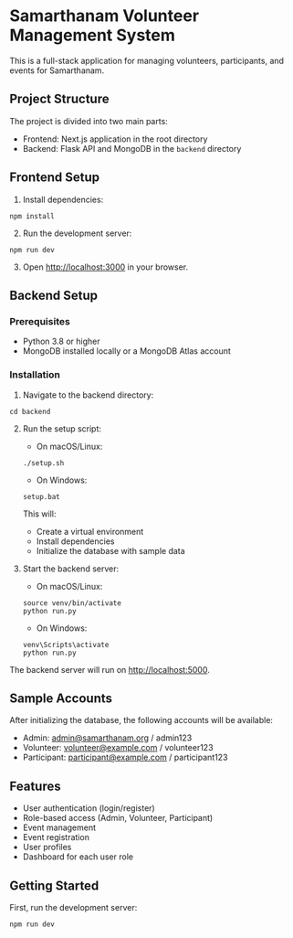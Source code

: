 # Samarthanam Volunteer Management System

This is a full-stack application for managing volunteers, participants, and events for Samarthanam.

## Project Structure

The project is divided into two main parts:
- Frontend: Next.js application in the root directory
- Backend: Flask API and MongoDB in the `backend` directory

## Frontend Setup

1. Install dependencies:
```
npm install
```

2. Run the development server:
```
npm run dev
```

3. Open [http://localhost:3000](http://localhost:3000) in your browser.

## Backend Setup

### Prerequisites
- Python 3.8 or higher
- MongoDB installed locally or a MongoDB Atlas account

### Installation

1. Navigate to the backend directory:
```
cd backend
```

2. Run the setup script:
   - On macOS/Linux:
   ```
   ./setup.sh
   ```
   - On Windows:
   ```
   setup.bat
   ```

   This will:
   - Create a virtual environment
   - Install dependencies
   - Initialize the database with sample data

3. Start the backend server:
   - On macOS/Linux:
   ```
   source venv/bin/activate
   python run.py
   ```
   - On Windows:
   ```
   venv\Scripts\activate
   python run.py
   ```

The backend server will run on [http://localhost:5000](http://localhost:5000).

## Sample Accounts

After initializing the database, the following accounts will be available:

- Admin: admin@samarthanam.org / admin123
- Volunteer: volunteer@example.com / volunteer123
- Participant: participant@example.com / participant123

## Features

- User authentication (login/register)
- Role-based access (Admin, Volunteer, Participant)
- Event management
- Event registration
- User profiles
- Dashboard for each user role

## Getting Started

First, run the development server:

```bash
npm run dev
```
